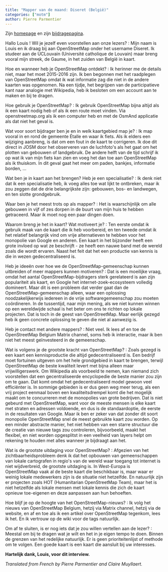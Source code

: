 ```yaml
---
title: "Mapper van de maand: Diseret (België)"
categories: ["motm"]
author: Pierre Parmentier
---
```


Zijn [homepage](https://www.openstreetmap.org/user/Diseret) en zijn [bijdragepagina](https://hdyc.neis-one.org/?Diseret).

Hallo Louis ! Wil je jezelf even voorstellen aan onze lezers?
: Mijn naam is Louis en ik draag bij aan OpenStreetMap onder het username Diseret. Ik studeer aan de UCLouvain (Université catholique de Louvain) maar breng vooral mijn streek, de Gaume, in het zuiden van België in kaart.

Hoe en wanneer heb je OpenStreetMap ontdekt?
: Ik herinner me de details niet, maar het moet 2015-2016 zijn. Ik ben begonnen met het raadplegen van OpenStreetMap omdat ik wat informatie zag die niet in de andere kaarten was opgenomen. Na een tijdje, het begrijpen van de participatieve kant naar analogie met Wikipedia, heb ik besloten om een account aan te maken en bij te dragen.

Hoe gebruik je OpenStreetMap?
: Ik gebruik OpenStreetMap bijna altijd als ik een kaart nodig heb of als ik een route moet vinden. Via openstreetmap.org als ik een computer heb en met de OsmAnd applicatie als dat niet het geval is.

Wat voor soort bijdrager ben je en in welk kaartgebied map je?
: Ik map vooral in en rond de gemeente Étalle en waar ik fiets. Als ik elders een wijziging aanbreng, is dat om een fout in de kaart te corrigeren. Ik doe dit direct in JOSM door het observeren van de luchfoto's als het gaat om het plotten van gebouwen of landgebruik. De andere helft van de tijd schrijf ik op wat ik van mijn fiets kan zien en voeg het dan toe aan OpenStreetMap als ik thuiskom. In dit geval gaat het meer om paden, bankjes, informatie borden, …

Wat ben je in kaart aan het brengen? Heb je een specialisatie?
: Ik denk niet dat ik een specialisatie heb, ik voeg alles toe wat lijkt te ontbreken, maar ik zou zeggen dat de drie belangrijkste zijn: gebouwen, bos- en landwegen, en ten slotte grondgebruik.

Waar ben je het meest trots op als mapper?
: Het is waarschijnlijk om alle gebouwen in vijf of zes dorpen in de buurt van mijn huis te hebben getraceerd. Maar ik moet nog een paar dingen doen.

Waarom breng je het in kaart? Wat motiveert je?
: Ten eerste omdat ik gebruik maak van de kaart die ik heb voorbereid, en ten tweede omdat ik het relatief belangrijk vind om vrije alternatieven te hebben voor het monopolie van Google en anderen. Een kaart in het bijzonder heeft een grote invloed op wat ze beschrijft - ze heeft een nauwe band met de wereld zoals die wordt ervaren. Naast het feit dat het een productie van kennis is die in wezen gedecentraliseerd is.

Heb je ideeën over hoe we de OpenStreetMap-gemeenschap kunnen uitbreiden of meer mappers kunnen motiveren?
: Dat is een moeilijke vraag, omdat het aantal OpenStreetMap-bijdragers sterk gerelateerd is aan zijn populariteit als kaart, en Google het internet-zoek-ecosysteem volledig domineert. Maar dit is een probleem dat verder gaat dan de OpenStreetMap-gemeenschap alleen, waar een oplossing noodzakelijkerwijs iedereen in de vrije softwaregemeenschap zou moeten coördineren. In de tussentijd, naar mijn mening, als we niet kunnen winnen op een wereldwijde schaal is het beter om ons te richten op lokale projecten. Dat is toch in de geest van OpenStreetMap. Maar eerlijk gezegd heb ik geen concrete oplossing te geven die niet al aanwezig is.

Heb je contact met andere mappers?
: Niet veel. Ik lees af en toe de OpenStreetMap Belgium Matrix channel, soms heb ik interactie, maar ik ben niet het meest geïnvesteerd in de gemeenschap.

Wat is volgens je de grootste kracht van OpenStreetMap?
: Zoals gezegd is een kaart een kennisproductie die altijd gedecentraliseerd is. Een bedrijf moet fortuinen uitgeven om het hele grondgebied in kaart te brengen, terwijl OpenStreetMap de beste kwaliteit levert met bijna alleen maar vrijwilligerswerk. Om Wikipedia als voorbeeld te nemen, kan niemand zich voorstellen dat een gecentraliseerde encyclopedie de beste manier zou zijn om te gaan. Dat komt omdat het gedecentraliseerd model gewoon veel efficiënter is. In sommige gebieden is er dus geen weg meer terug, als een vrij project eenmaal boven een kwaliteitsdrempel komt die het mogelijk maakt om te concurreren met de monopolies van grote bedrijven. Dat is niet gebeurd met OpenStreetMap, want voor de meeste mensen is elke kaart met straten en adressen voldoende, en dus is de standaardoptie, de eerste in de resultaten van Google. Maar ik ben er zeker van dat zonder dit soort monopolie OpenStreetMap snel de meest gebruikte kaart zou worden. Op een minder abstracte manier, het niet hebben van een starre structuur die de creatie van nieuwe tags zou controleren, bijvoorbeeld, maakt het flexibel, en niet worden opgesplitst in een veelheid van layers helpt om rekening te houden met alles wanneer je bijdraagt aan het.

Wat is de grootste uitdaging voor OpenStreetMap?
: Afgezien van het zichtbaarheidsprobleem denk ik dat het opbouwen van gemeenschappen van lokale cartografen in regio's van de wereld waar toegang tot internet is niet wijdverbreid, de grootste uitdaging is. In West-Europa is OpenStreetMap vaak al de beste kaart die beschikbaar is, maar waar er weinig lokale medewerkers zijn is de situatie niet hetzelfde. En natuurlijk zijn er projecten zoals HOT (Humanitarian OpenStreetMap Team), maar het is niet hetzelfde als lokale mensen met lokale kennis die zich de kaart opnieuw toe-eigenen en deze aanpassen aan hun behoeften.

Hoe blijf je op de hoogte van het OpenStreetMap-nieuws?
: Ik volg het nieuws van OpenStreetMap Belgium, hetzij via Matrix channel, hetzij via de website, en af en toe als ik een artikel over OpenStreetMap tegenkom, lees ik het. En ik vertrouw op de wiki voor de tags natuurlijk.

Om af te sluiten, is er nog iets dat je zou willen vertellen aan de lezer?
: Meestal om bij te dragen wat je wilt en het in je eigen tempo te doen. Binnen de grenzen van het redelijke natuurlijk. Er is geen prioriteitenlijst of methode om te volgen. Een goede kaart is een kaart die aansluit bij uw interesses.

**Hartelijk dank, Louis, voor dit interview.**

*Translated from French by Pierre Parmentier and Claire Muyllaert.*
